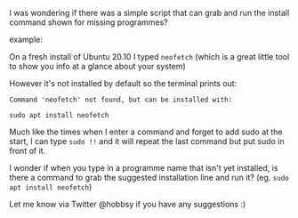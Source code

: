 I was wondering if there was a simple script that can grab and run the install command shown for missing programmes?


example:

On a fresh install of Ubuntu 20.10 I typed ``neofetch`` (which is a great little tool to show you info at a glance about your system)

However it's not installed by default so the terminal prints out:

```
Command 'neofetch' not found, but can be installed with:

sudo apt install neofetch
```

Much like the times when I enter a command and forget to add sudo at the start, I can type ``sudo !!`` and it will repeat the last command but put sudo in front of it.

I wonder if when you type in a programme name that isn't yet installed, is there a command to grab the suggested installation line and run it? (eg. ``sudo apt install neofetch``)

Let me know via Twitter @hobbsy if you have any suggestions :)
